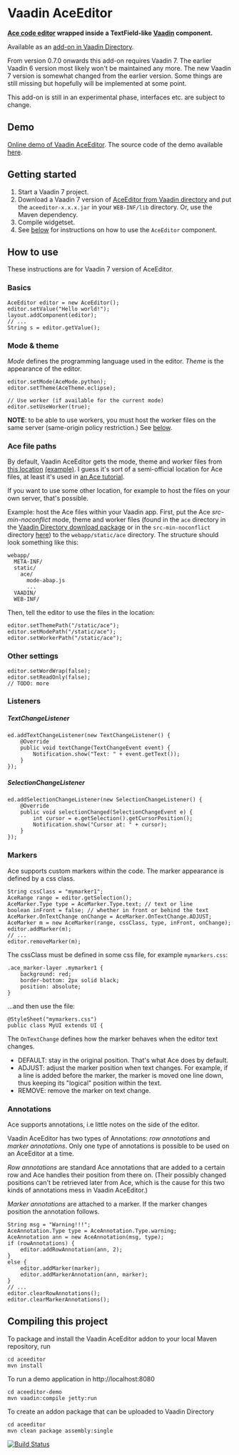 Vaadin AceEditor
================

**[Ace code editor](http://ace.ajax.org) wrapped inside a TextField-like [Vaadin](http://vaadin.com) component.**

Available as an [add-on in Vaadin Directory](http://vaadin.com/addon/aceeditor).

From version 0.7.0 onwards this add-on requires Vaadin 7. The earlier Vaadin 6 version most likely won't be maintained any more. The new Vaadin 7 version is somewhat changed from the earlier version. Some things are still missing but hopefully will be implemented at some point.

This add-on is still in an experimental phase, interfaces etc. are subject to change.

## Demo

[Online demo of Vaadin AceEditor](http://antti.virtuallypreinstalled.com/aceeditor/). The source code of the demo available [here](https://github.com/ahn/vaadin-aceeditor/tree/master/aceeditor-demo).

## Getting started

1. Start a Vaadin 7 project.
2. Download a Vaadin 7 version of [AceEditor from Vaadin directory](http://vaadin.com/addon/aceeditor) and put the `aceeditor-x.x.x.jar` in your `WEB-INF/lib` directory. Or, use the Maven dependency.
3. Compile widgetset.
4. See [below](#how-to-use) for instructions on how to use the `AceEditor` component. 

## How to use

These instructions are for Vaadin 7 version of AceEditor.

### Basics

    AceEditor editor = new AceEditor();
    editor.setValue("Hello world!");
    layout.addComponent(editor);
    // ...
    String s = editor.getValue();

### Mode & theme

*Mode* defines the programming language used in the editor. *Theme* is the appearance of the editor.

    editor.setMode(AceMode.python);
    editor.setTheme(AceTheme.eclipse);
    
    // Use worker (if available for the current mode)
    editor.setUseWorker(true);

**NOTE**: to be able to use workers, you must host the worker files on the same server (same-origin policy restriction.) See [below](#ace-file-paths).

### Ace file paths

By default, Vaadin AceEditor gets the mode, theme and worker files from [this location](http://d1n0x3qji82z53.cloudfront.net/src-min-noconflict) [(example)](http://d1n0x3qji82z53.cloudfront.net/src-min-noconflict/theme-eclipse.js). I guess it's sort of a semi-official location for Ace files, at least it's used in [an Ace tutorial](http://ace.ajax.org/#nav=embedding).

If you want to use some other location, for example to host the files on your own server, that's possible.

Example: host the Ace files within your Vaadin app. First, put the Ace *src-min-noconflict* mode, theme and worker files (found in the `ace` directory in the
[Vaadin Directory download package](http://vaadin.com/addon/aceeditor)
or in the `src-min-noconflict` directory
[here](https://github.com/ajaxorg/ace-builds))
to the `webapp/static/ace` directory.
The structure should look something like this:

    webapp/
      META-INF/
      static/
        ace/
          mode-abap.js
          ...
      VAADIN/
      WEB-INF/

Then, tell the editor to use the files in the location:

    editor.setThemePath("/static/ace");
    editor.setModePath("/static/ace");
    editor.setWorkerPath("/static/ace");    

### Other settings

    editor.setWordWrap(false);
    editor.setReadOnly(false);
    // TODO: more
    
### Listeners

##### TextChangeListener

    ed.addTextChangeListener(new TextChangeListener() {
        @Override
		public void textChange(TextChangeEvent event) {
			Notification.show("Text: " + event.getText());
		}
	});

##### SelectionChangeListener

    ed.addSelectionChangeListener(new SelectionChangeListener() {
    	@Override
		public void selectionChanged(SelectionChangeEvent e) {
            int cursor = e.getSelection().getCursorPosition();
			Notification.show("Cursor at: " + cursor);
		}
	});
    
### Markers

Ace supports custom markers within the code. The marker appearance is defined by a css class.

    String cssClass = "mymarker1";
    AceRange range = editor.getSelection();    
    AceMarker.Type type = AceMarker.Type.text; // text or line
    boolean inFront = false; // whether in front or behind the text
    AceMarker.OnTextChange onChange = AceMarker.OnTextChange.ADJUST;
    AceMarker m = new AceMarker(range, cssClass, type, inFront, onChange);
    editor.addMarker(m);
    // ...
    editor.removeMarker(m);

The cssClass must be defined in some css file, for example `mymarkers.css`:

    .ace_marker-layer .mymarker1 {
        background: red;
    	border-bottom: 2px solid black;
    	position: absolute;
    }

...and then use the file:

    @StyleSheet("mymarkers.css")
    public class MyUI extends UI {
    
The `OnTextChange` defines how the marker behaves when the editor text changes.

* DEFAULT: stay in the original position. That's what Ace does by default.
* ADJUST: adjust the marker position when text changes. For example, if a line is added before the marker, the marker is moved one line down, thus keeping its "logical" position within the text.
* REMOVE: remove the marker on text change.
 

### Annotations

Ace supports annotations, i.e little notes on the side of the editor.

Vaadin AceEditor has two types of Annotations: *row annotations* and *marker annotations*. Only one type of annotations is possible to be used on an AceEditor at a time.

*Row annotations* are standard Ace annotations that are added to a certain row and Ace handles their position from there on. (Their possibly changed positions can't be retrieved later from Ace, which is the cause for this two kinds of annotations mess in Vaadin AceEditor.)

*Marker annotations* are attached to a marker. If the marker changes position the annotation follows.

    String msg = "Warning!!!";
    AceAnnotation.Type type = AceAnnotation.Type.warning;
    AceAnnotation ann = new AceAnnotation(msg, type);
    if (rowAnnotations) {
        editor.addRowAnnotation(ann, 2);
    }
    else {
        editor.addMarker(marker);
        editor.addMarkerAnnotation(ann, marker);
    }
    // ...
    editor.clearRowAnnotations();
    editor.clearMarkerAnnotations();


## Compiling this project

To package and install the Vaadin AceEditor addon to your local Maven repository, run

    cd aceeditor
    mvn install

To run a demo application in http://localhost:8080

    cd aceeditor-demo
    mvn vaadin:compile jetty:run
    
To create an addon package that can be uploaded to Vaadin Directory

    cd aceeditor
    mvn clean package assembly:single

[![Build Status](https://travis-ci.org/ahn/vaadin-aceeditor.png)](https://travis-ci.org/ahn/vaadin-aceeditor)



